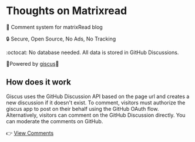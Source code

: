 # Thoughts on Matrixread

💭 Comment system for matrixRead blog

🔒 Secure, Open Source, No Ads, No Tracking 

:octocat: No database needed. All data is stored in GitHub Discussions. 
 
🚀Powered by [giscus](https://giscus.app/)💎

## How does it work

Giscus uses the GitHub Discussion API based on the page url and creates a new discussion if it doesn't exist. To comment, visitors must authorize the giscus app to post on their behalf using the GitHub OAuth flow. Alternatively, visitors can comment on the GitHub Discussion directly. You can moderate the comments on GitHub.

👉 [View Comments](https://github.com/matrixread/Thoughts-on-Matrixread/discussions)
